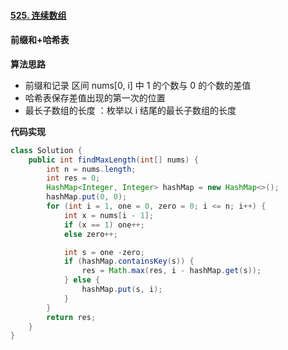 #### [525. 连续数组](https://leetcode.cn/problems/contiguous-array/)

#### 前缀和+哈希表

**算法思路**

- 前缀和记录 区间 nums[0, i] 中 1 的个数与 0 的个数的差值
- 哈希表保存差值出现的第一次的位置
- 最长子数组的长度 ：枚举以 i 结尾的最长子数组的长度

**代码实现**

```java
class Solution {
    public int findMaxLength(int[] nums) {
        int n = nums.length;
        int res = 0;
        HashMap<Integer, Integer> hashMap = new HashMap<>();
        hashMap.put(0, 0);
        for (int i = 1, one = 0, zero = 0; i <= n; i++) {
            int x = nums[i - 1];
            if (x == 1) one++;
            else zero++;

            int s = one -zero;
            if (hashMap.containsKey(s)) {
                res = Math.max(res, i - hashMap.get(s));
            } else {
                hashMap.put(s, i);
            }
        }
        return res;
    }
}
```
